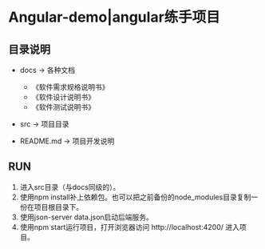 ﻿# Angular-demo|angular练手项目

## 目录说明

- docs  ->  各种文档
    - 《软件需求规格说明书》
    - 《软件设计说明书》
    - 《软件测试说明书》

- src  ->  项目目录  

- README.md   ->   项目开发说明

## RUN
1. 进入src目录（与docs同级的）。
2. 使用npm install补上依赖包。也可以把之前备份的node_modules目录复制一份在项目根目录下。
3. 使用json-server data.json启动后端服务。
4. 使用npm start运行项目，打开浏览器访问 http://localhost:4200/ 进入项目。